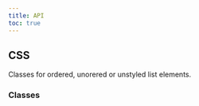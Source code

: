```yaml
---
title: API
toc: true
---
```


## CSS

Classes for ordered, unorered or unstyled list elements.

### Classes

<DocComponentApi component="ClrList" item="css" />
